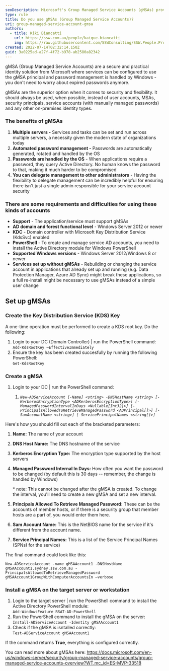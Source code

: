 ```yaml
---
seoDescription: Microsoft's Group Managed Service Accounts (gMSAs) provide a secure and practical identity solution for services, automating password management and eliminating expired passwords.
type: rule
title: Do you use gMSAs (Group Managed Service Accounts)?
uri: group-managed-service-account-gmsa
authors:
  - title: Kiki Biancatti
    url: https://ssw.com.au/people/kaique-biancatti
    img: https://raw.githubusercontent.com/SSWConsulting/SSW.People.Profiles/main/Kaique-Biancatti/Images/Kaique-Biancatti-Profile.jpg
created: 2022-07-14T02:32:14.150Z
guid: 3a0225ad-a27f-4f72-b978-ab2580a82342
---
```


gMSA (Group Managed Service Accounts) are a secure and practical identity solution from Microsoft where services can be configured to use the gMSA principal and password management is handled by Windows - you don't need to worry about expired passwords anymore.

<!--endintro-->

gMSAs are the superior option when it comes to security and flexibility. It should always be used, when possible, instead of user accounts, MSAs, security principals, service accounts (with manually managed passwords) and any other on-premises identity types.

### The benefits of gMSAs

1. **Multiple servers -** Services and tasks can be set and run across multiple servers, a necessity given the modern state of organizations today
2. **Automated password management -** Passwords are automatically generated, rotated and handled by the OS
3. **Passwords are handled by the OS** - When applications require a password, they query Active Directory. No human knows the password to that, making it much harder to be compromised
4. **You can delegate management to other administrators** - Having the flexibility to delegate management can be incredibly helpful for ensuring there isn't just a single admin responsible for your service account security

### There are some requirements and difficulties for using these kinds of accounts

- **Support** - The application/service must support gMSAs
- **AD domain and forest functional level** - Windows Server 2012 or newer
- **KDC** - Domain controller with Microsoft Key Distribution Service (KdsSvc) enabled
- **PowerShell** - To create and manage service AD accounts, you need to install the Active Directory module for Windows PowerShell
- **Supported Windows versions** - Windows Server 2012/Windows 8 or newer
- **Services set up without gMSAs** - Rebuilding or changing the service account in applications that already set up and running (e.g. Data Protection Manager, Azure AD Sync) might break these applications, so a full re-install might be necessary to use gMSAs instead of a simple user change

## Set up gMSAs

### Create the Key Distribution Service (KDS) Key

A one-time operation must be performed to create a KDS root key. Do the following:

1. Login to your DC (Domain Controller) | run the PowerShell command:\
   `Add-KdsRootKey –EffectiveImmediately`
2. Ensure the key has been created succesfully by running the following PowerShell:\
   `Get-KdsRootKey`

### Create a gMSA

1. Login to your DC | run the PowerShell command:

   1. _`New-ADServiceAccount [-Name] <string> -DNSHostName <string> [-KerberosEncryptionType <ADKerberosEncryptionType>] [-ManagedPasswordIntervalInDays <Nullable[Int32]>] [-PrincipalsAllowedToRetrieveManagedPassword <ADPrincipal[]>] [-SamAccountName <string>] [-ServicePrincipalNames <string[]>]`_

Here's how you should fill out each of the bracketed parameters:

1. **Name:** The name of your account
2. **DNS Host Name:** The DNS hostname of the service
3. **Kerberos Encryption Type:** The encryption type supported by the host servers
4. **Managed Password Internal In Days:** How often you want the password to be changed (by default this is 30 days -- remember, the change is handled by Windows)

   \* note: This cannot be changed after the gMSA is created. To change the interval, you'll need to create a new gMSA and set a new interval.

5. **Principals Allowed To Retrieve Managed Password:** These can be the accounts of member hosts, or if there is a security group that member hosts are a part of, you would enter them here.
6. **Sam Account Name:** This is the NetBIOS name for the service if it's different from the account name.
7. **Service Principal Names:** This is a list of the Service Principal Names (SPNs) for the service)

The final command could look like this:

`New-ADServiceAccount -name gMSAAccount1 -DNSHostName gMSAAccount1.sydney.ssw.com.au -PrincipalsAllowedToRetrieveManagedPassword gMSAAccount1GroupWithComputerAccountsIn –verbose`

### Install a gMSA on the target server or workstation

1. Login to the target server | run the PowerShell command to install the Active Directory PowerShell module:\
   `Add-WindowsFeature RSAT-AD-PowerShell`
2. Run the PowerShell command to install the gMSA on the server:\
   `Install-ADServiceAccount -Identity gMSAAccount1`
3. Check if the gMSA is isntalled correctly:\
   `Test-ADServiceAccount gMSAAccount1`

If the command returns **True**, everything is configured correctly.

You can read more about gMSAs here: <https://docs.microsoft.com/en-us/windows-server/security/group-managed-service-accounts/group-managed-service-accounts-overview?WT.mc_id=ES-MVP-33518>
